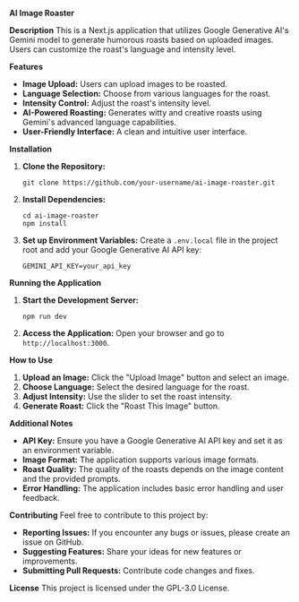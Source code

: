 
**AI Image Roaster**

**Description**
This is a Next.js application that utilizes Google Generative AI's Gemini model to generate humorous roasts based on uploaded images. Users can customize the roast's language and intensity level.

**Features**

-   **Image Upload:** Users can upload images to be roasted.
-   **Language Selection:** Choose from various languages for the roast.
-   **Intensity Control:** Adjust the roast's intensity level.
-   **AI-Powered Roasting:** Generates witty and creative roasts using Gemini's advanced language capabilities.
-   **User-Friendly Interface:** A clean and intuitive user interface.

**Installation**

1.  **Clone the Repository:**
    ```
    git clone https://github.com/your-username/ai-image-roaster.git
    ```
2.  **Install Dependencies:**
    ```
    cd ai-image-roaster
    npm install
    ```
3.  **Set up Environment Variables:** Create a `.env.local` file in the project root and add your Google Generative AI API key:
    ```
    GEMINI_API_KEY=your_api_key
    ```

**Running the Application**

1.  **Start the Development Server:**
    ```
    npm run dev
    ```
2.  **Access the Application:** Open your browser and go to `http://localhost:3000`.

**How to Use**

1.  **Upload an Image:** Click the "Upload Image" button and select an image.
2.  **Choose Language:** Select the desired language for the roast.
3.  **Adjust Intensity:** Use the slider to set the roast intensity.
4.  **Generate Roast:** Click the "Roast This Image" button.

**Additional Notes**

-   **API Key:** Ensure you have a Google Generative AI API key and set it as an environment variable.
-   **Image Format:** The application supports various image formats.
-   **Roast Quality:** The quality of the roasts depends on the image content and the provided prompts.
-   **Error Handling:** The application includes basic error handling and user feedback.

**Contributing** Feel free to contribute to this project by:

-   **Reporting Issues:** If you encounter any bugs or issues, please create an issue on GitHub.
-   **Suggesting Features:** Share your ideas for new features or improvements.
-   **Submitting Pull Requests:** Contribute code changes and fixes.

**License** This project is licensed under the GPL-3.0 License.